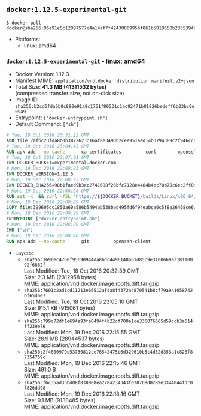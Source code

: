 ## `docker:1.12.5-experimental-git`

```console
$ docker pull docker@sha256:95a91e5c12097577c4a14af7f4243080995bf861b5019650b235539469bea75a
```

-	Platforms:
	-	linux; amd64

### `docker:1.12.5-experimental-git` - linux; amd64

-	Docker Version: 1.12.3
-	Manifest MIME: `application/vnd.docker.distribution.manifest.v2+json`
-	Total Size: **41.3 MB (41311532 bytes)**  
	(compressed transfer size, not on-disk size)
-	Image ID: `sha256:b2cd6fda6b8c890e91a8c1751f80531c1ac92471b01826bedeff6b03bc0e09a9`
-	Entrypoint: `["docker-entrypoint.sh"]`
-	Default Command: `["sh"]`

```dockerfile
# Tue, 18 Oct 2016 20:31:22 GMT
ADD file:7afbc23fda8b0b3872623c16af8e3490b2cee951aed14b3794389c2f946cc8c7 in / 
# Tue, 18 Oct 2016 23:04:45 GMT
RUN apk add --no-cache 		ca-certificates 		curl 		openssl
# Tue, 18 Oct 2016 23:07:01 GMT
ENV DOCKER_BUCKET=experimental.docker.com
# Mon, 19 Dec 2016 22:08:23 GMT
ENV DOCKER_VERSION=1.12.5
# Mon, 19 Dec 2016 22:08:23 GMT
ENV DOCKER_SHA256=98b1faed9b3ac2741688f26bfc7128e4484b4cc70b70c6ec2ff0ff3deec1faf1
# Mon, 19 Dec 2016 22:08:28 GMT
RUN set -x 	&& curl -fSL "https://${DOCKER_BUCKET}/builds/Linux/x86_64/docker-${DOCKER_VERSION}.tgz" -o docker.tgz 	&& echo "${DOCKER_SHA256} *docker.tgz" | sha256sum -c - 	&& tar -xzvf docker.tgz 	&& mv docker/* /usr/local/bin/ 	&& rmdir docker 	&& rm docker.tgz 	&& docker -v
# Mon, 19 Dec 2016 22:08:29 GMT
COPY file:399605dc1850a60a586b5494ab538bad495fd6f94eabca0c5f8a26468ce6030f in /usr/local/bin/ 
# Mon, 19 Dec 2016 22:08:29 GMT
ENTRYPOINT ["docker-entrypoint.sh"]
# Mon, 19 Dec 2016 22:08:29 GMT
CMD ["sh"]
# Mon, 19 Dec 2016 22:08:40 GMT
RUN apk add --no-cache 		git 		openssh-client
```

-	Layers:
	-	`sha256:3690ec4760f95690944da86dc4496148a63d85c9e3100669a318110092f6862f`  
		Last Modified: Tue, 18 Oct 2016 20:32:39 GMT  
		Size: 2.3 MB (2312958 bytes)  
		MIME: application/vnd.docker.image.rootfs.diff.tar.gzip
	-	`sha256:7601c2ad1cd11213e66512af4a8f4372a4870541b8cf79a9a1058742bf65d6e7`  
		Last Modified: Tue, 18 Oct 2016 23:05:10 GMT  
		Size: 915.1 KB (915061 bytes)  
		MIME: application/vnd.docker.image.rootfs.diff.tar.gzip
	-	`sha256:799c72df1e694a93fa0494f4b22cf700e1ce336076665d59ccb3a614ff239e76`  
		Last Modified: Mon, 19 Dec 2016 22:15:55 GMT  
		Size: 28.9 MB (28944537 bytes)  
		MIME: application/vnd.docker.image.rootfs.diff.tar.gzip
	-	`sha256:2f4800979e53730812ce76542475b6d329610b5c4d32d353a1c828f87354759c`  
		Last Modified: Mon, 19 Dec 2016 22:15:46 GMT  
		Size: 491.0 B  
		MIME: application/vnd.docker.image.rootfs.diff.tar.gzip
	-	`sha256:f6c35ad3bbd08f830008ea278a234343f078768d0289e3344044fdc0f826dd98`  
		Last Modified: Mon, 19 Dec 2016 22:18:16 GMT  
		Size: 9.1 MB (9138485 bytes)  
		MIME: application/vnd.docker.image.rootfs.diff.tar.gzip
